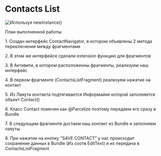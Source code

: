 <h1>Contacts List</h1>

![Используя newInstance()](https://user-images.githubusercontent.com/85056996/163797358-88ac4edd-09e3-4d2d-b4e4-1f35c27a1e20.jpg)

План выполненной работы:
<p>1. Создан интерфейс ContactNavigator, в котором объявлены 2 метода переключения между фрагментами</p>
<p>2. В этом же интерфейсе сделали extension функцию для фрагментов</p>
<p>3. В Активити, в котором расположенны фрагменты, реализуем наш интерфейс</p>
<p>4. В первом фрагменте (ContactsListFragment) реализуем нажатие на контакт</p>
<p>5. Из Лаяута контакта подтягивается Информайия которой заполняется объект Contact()</p>
<p>6. Класс Contact помечен как @Parcelize поэтому передаем его сразу в Bundle</p>
<p>7. В следующем фрагменте достаем наш контакт из Bundle и заполняем лаяуты</p>
<p>8. При нажатии на кнопку "SAVE CONTACT" у нас происходит сохранение данных в Bundle (Из соотв EditText) и их передача в ContactsListFragment</p>
